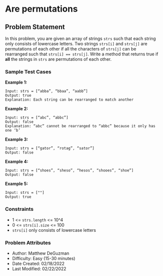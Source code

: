 # Are permutations

## Problem Statement

In this problem, you are given an array of strings `strs` such that each string only consists of lowercase letters. Two strings `strs[i]` and `strs[j]` are permutations of each other if all the characters of `strs[j]` can be rearranged such that `strs[i] == strs[j]`. Write a method that returns true if **all** the strings in `strs` are permutations of each other.

### Sample Test Cases

**Example 1:**

```text
Input: strs = [“abba”, “bbaa”, “aabb”]
Output: true
Explanation: Each string can be rearranged to match another
```

**Example 2:**

```text
Input: strs = [“abc”, “abbc”]
Output: false
Explanation: “abc” cannot be rearranged to “abbc” because it only has one ‘b’
```

**Example 3:**

```text
Input: strs = [“gator”, “rotag”, “sator”]
Output: false
```

**Example 4:**

```text
Input: strs = [“shoes”, “sheso”, “hesos”, “shooes”, “shoe”]
Output: false
```

**Example 5:**

```text
Input: strs = [""]
Output: true
```

### Constraints

- 1 <= `strs.length` <= 10^4
- 0 <= `strs[i].size` <= 100
- `strs[i]` only consists of lowercase letters

### Problem Attributes

- Author: Matthew DeGuzman
- Difficulty: Easy (15-30 minutes)
- Date Created: 02/18/2022
- Last Modified: 02/22/2022
